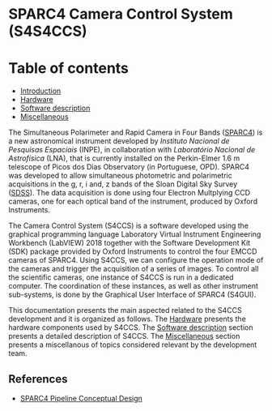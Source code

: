 # SPARC4 Camera Control System (S4S4CCS)

# Table of contents

* [Introduction](index.md)
* [Hardware](md_files/hardware.md)
* [Software description](md_files/description.md)
* [Miscellaneous](md_files/misc.md)


The Simultaneous Polarimeter and Rapid Camera in Four Bands ([SPARC4](https://coast.lna.br/home/sparc4)) is a new astronomical instrument developed by *Instituto Nacional de Pesquisas Espaciais* (INPE), in collaboration with *Laboratório Nacional de Astrofísica* (LNA), that is currently installed on the Perkin-Elmer 1.6 m telescope of Picos dos Dias Observatory (in Portuguese, OPD). SPARC4 was developed to allow simultaneous photometric and polarimetric acquisitions in the g, r, i and, z bands of the Sloan Digital Sky Survey ([SDSS](https://www.sdss.org/)). The data acquisition is done using four Electron Multplying CCD cameras, one for each optical band of the instrument, produced by Oxford Instruments. 

The Camera Control System (S4CCS) is a software developed using the graphical programming language Laboratory Virtual Instrument Engineering Workbench (LabVIEW) 2018 together with the Software Development Kit (SDK) package provided by Oxford Instruments to control the four EMCCD cameras of SPARC4. Using S4CCS, we can configure the operation mode of the cameras and trigger the acquisition of a series of images. To control all the scientific cameras, one instance of S4CCS is run in a dedicated computer. The coordination of these instances, as well as other instrument sub-systems, is done by the Graphical User Interface of SPARC4 (S4GUI). 

This documentation presents the main aspected related to the S4CCS development and it is organized as follows. The [Hardware](md_files/hardware.md) presents the hardware components used by S4CCS. The [Software description](md_files/description.md) section presents a detailed description of S4CCS. The [Miscellaneous](md_files/misc.md) section presents a miscellanous of topics considered relevant by the development team.


## References

* [SPARC4 Pipeline Conceptual Design](https://docs.google.com/document/d/1XMjYvKL8cMeHNLGMJ8LkWZRggZ6GBdIkDbU32HSNDus/edit?usp=sharing)